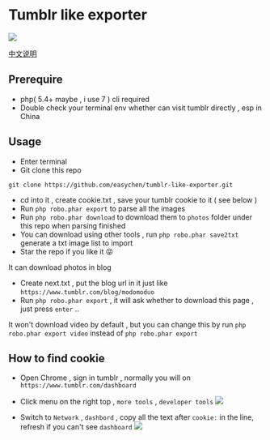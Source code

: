 # Tumblr like exporter

![](https://ws1.sinaimg.cn/large/40dfde6fly1fxulhoywxpj20un0mm0xe.jpg)

[中文说明](README_CN.MD)

## Prerequire
- php( 5.4+ maybe , i use 7 ) cli required
- Double check your terminal env  whether can visit tumblr directly , esp in China 

## Usage 

- Enter terminal
- Git clone this repo
```
git clone https://github.com/easychen/tumblr-like-exporter.git
```
- cd into it  , create cookie.txt , save your tumblr cookie to it ( see below  )
- Run `php robo.phar export` to parse all the images
- Run `php robo.phar download` to download them to `photos` folder under this repo when parsing finished 
- You can download using other tools , run `php robo.phar save2txt` generate a txt image list to import
- Star the repo if you like it 😝  

It can download photos in blog 
- Create next.txt , put the blog url in it  just like `https://www.tumblr.com/blog/modomoduo`
- Run `php robo.phar export` , it will ask whether to download this page , just press `enter` ..  

It won't download video by default , but you can change this by run `php robo.phar export video` instead of `php robo.phar export`


## How to find cookie 

- Open Chrome , sign in tumblr , normally you will on `https://www.tumblr.com/dashboard`
- Click menu on the right top , `more tools` , `developer tools` 
![](https://ws1.sinaimg.cn/large/40dfde6fly1fxujmqc1b1j20kw0i8tb7.jpg)

- Switch to `Network` , `dashbord` , copy all the text after `cookie:` in the line, refresh if you can't see `dashboard`
![](https://ws1.sinaimg.cn/large/40dfde6fly1fxujh1iezkj20vi0pdae3.jpg)

